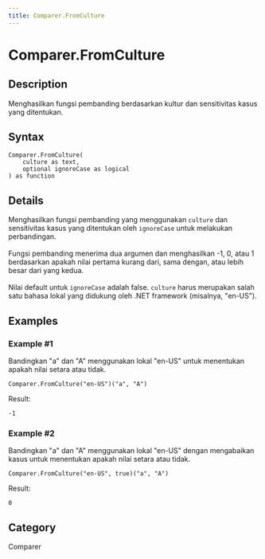 ```yaml
---
title: Comparer.FromCulture
---
```


# Comparer.FromCulture


## Description

Menghasilkan fungsi pembanding berdasarkan kultur dan sensitivitas kasus yang ditentukan.


## Syntax

```powerquery
Comparer.FromCulture(
    culture as text,
    optional ignoreCase as logical
) as function
```


## Details

Menghasilkan fungsi pembanding yang menggunakan <code>culture</code> dan sensitivitas kasus yang ditentukan oleh <code>ignoreCase</code> untuk melakukan perbandingan.<br />      <br />      Fungsi pembanding menerima dua argumen dan menghasilkan -1, 0, atau 1 berdasarkan apakah nilai pertama kurang dari, sama dengan, atau lebih besar dari yang kedua.<br />      <br />      Nilai default untuk <code>ignoreCase</code> adalah false. <code>culture</code> harus merupakan salah satu bahasa lokal yang didukung oleh .NET framework (misalnya, "en-US").    


## Examples

### Example #1 
Bandingkan &#34;a&#34; dan &#34;A&#34; menggunakan lokal &#34;en-US&#34; untuk menentukan apakah nilai setara atau tidak.
```powerquery
Comparer.FromCulture("en-US")("a", "A")
```

Result: 
```powerquery
-1
```


### Example #2 
Bandingkan &#34;a&#34; dan &#34;A&#34; menggunakan lokal &#34;en-US&#34; dengan mengabaikan kasus untuk menentukan apakah nilai setara atau tidak.
```powerquery
Comparer.FromCulture("en-US", true)("a", "A")
```

Result: 
```powerquery
0
```




## Category
Comparer
